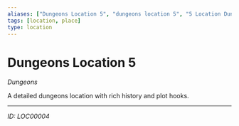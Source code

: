 ```yaml
---
aliases: ["Dungeons Location 5", "dungeons location 5", "5 Location Dungeons"]
tags: [location, place]
type: location
---
```


# Dungeons Location 5

*Dungeons*

A detailed dungeons location with rich history and plot hooks.

---
*ID: LOC00004*